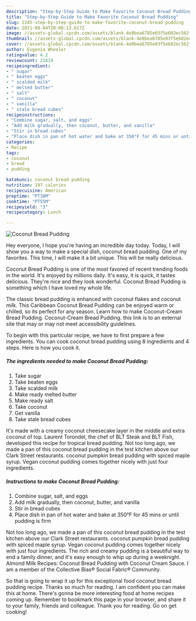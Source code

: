 ```yaml
---
description: "Step-by-Step Guide to Make Favorite Coconut Bread Pudding"
title: "Step-by-Step Guide to Make Favorite Coconut Bread Pudding"
slug: 2245-step-by-step-guide-to-make-favorite-coconut-bread-pudding
date: 2021-08-04T20:08:13.617Z
image: //assets-global.cpcdn.com/assets/blank-4e0bea6785e03f5e602ec562f230caae08da540cada707380b4fe1bbebba43da.png
thumbnail: //assets-global.cpcdn.com/assets/blank-4e0bea6785e03f5e602ec562f230caae08da540cada707380b4fe1bbebba43da.png
cover: //assets-global.cpcdn.com/assets/blank-4e0bea6785e03f5e602ec562f230caae08da540cada707380b4fe1bbebba43da.png
author: Eugenia Wheeler
ratingvalue: 4.2
reviewcount: 21619
recipeingredient:
- " sugar"
- " beaten eggs"
- " scalded milk"
- " melted butter"
- " salt"
- " coconut"
- " vanilla"
- " stale bread cubes"
recipeinstructions:
- "Combine sugar, salt, and eggs"
- "Add milk gradually, then coconut, butter, and vanilla"
- "Stir in bread cubes"
- "Place dish in pan of hot water and bake at 350°F for 45 mins or until pudding is firm"
categories:
- Recipe
tags:
- coconut
- bread
- pudding

katakunci: coconut bread pudding 
nutrition: 197 calories
recipecuisine: American
preptime: "PT38M"
cooktime: "PT55M"
recipeyield: "3"
recipecategory: Lunch

---
```



![Coconut Bread Pudding](//assets-global.cpcdn.com/assets/blank-4e0bea6785e03f5e602ec562f230caae08da540cada707380b4fe1bbebba43da.png)

Hey everyone, I hope you're having an incredible day today. Today, I will show you a way to make a special dish, coconut bread pudding. One of my favorites. This time, I will make it a bit unique. This will be really delicious.

Coconut Bread Pudding is one of the most favored of recent trending foods in the world. It's enjoyed by millions daily. It's easy, it is quick, it tastes delicious. They're nice and they look wonderful. Coconut Bread Pudding is something which I have loved my whole life.

The classic bread pudding is enhanced with coconut flakes and coconut milk. This Caribbean Coconut Bread Pudding can be enjoyed warm or chilled, so its perfect for any season. Learn how to make Coconut-Cream Bread Pudding. Coconut-Cream Bread Pudding. this link is to an external site that may or may not meet accessibility guidelines.


To begin with this particular recipe, we have to first prepare a few ingredients. You can cook coconut bread pudding using 8 ingredients and 4 steps. Here is how you cook it.

<!--inarticleads1-->

##### The ingredients needed to make Coconut Bread Pudding:

1. Take  sugar
1. Take  beaten eggs
1. Take  scalded milk
1. Make ready  melted butter
1. Make ready  salt
1. Take  coconut
1. Get  vanilla
1. Take  stale bread cubes


It&#39;s made with a creamy coconut cheesecake layer in the middle and extra coconut of top. Laurent Torondel, the chef of BLT Steak and BLT Fish, developed this recipe for tropical bread pudding. Not too long ago, we made a pan of this coconut bread pudding in the test kitchen above our Clark Street restaurants. coconut pumpkin bread pudding with spiced maple syrup. Vegan coconut pudding comes together nicely with just four ingredients. 

<!--inarticleads2-->

##### Instructions to make Coconut Bread Pudding:

1. Combine sugar, salt, and eggs
1. Add milk gradually, then coconut, butter, and vanilla
1. Stir in bread cubes
1. Place dish in pan of hot water and bake at 350°F for 45 mins or until pudding is firm


Not too long ago, we made a pan of this coconut bread pudding in the test kitchen above our Clark Street restaurants. coconut pumpkin bread pudding with spiced maple syrup. Vegan coconut pudding comes together nicely with just four ingredients. The rich and creamy pudding is a beautiful way to end a family dinner, and it&#39;s easy enough to whip up during a weeknight. Almond Milk Recipes: Coconut Bread Pudding with Coconut Cream Sauce. I am a member of the Collective Bias® Social Fabric® Community. 

So that is going to wrap it up for this exceptional food coconut bread pudding recipe. Thanks so much for reading. I am confident you can make this at home. There's gonna be more interesting food at home recipes coming up. Remember to bookmark this page in your browser, and share it to your family, friends and colleague. Thank you for reading. Go on get cooking!
